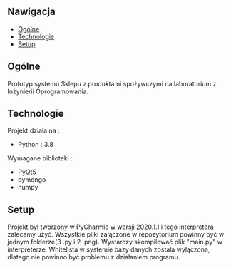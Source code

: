 ## Nawigacja
* [Ogólne](#Ogólne)
* [Technologie](#Technologie)
* [Setup](#setup)

## Ogólne
Prototyp systemu Sklepu z produktami spożywczymi na laboratorium z Inżynierii Oprogramowania.
	
## Technologie
Projekt działa na : 
* Python : 3.8

Wymagane biblioteki : 
* PyQt5
* pymongo
* numpy
	
## Setup
Projekt był tworzony w PyCharmie w wersji 2020.1.1 i tego interpretera zalecamy użyć.
Wszystkie pliki załączone w repozytorium powinny być w jednym folderze(3 .py i 2 .png).
Wystarczy skompilować plik "main.py" w interpreterze.
Whitelista w systemie bazy danych została wyłączona, dlatego nie powinno być problemu z działaniem programu.

